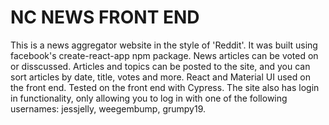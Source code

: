 # NC NEWS FRONT END

This is a news aggregator website in the style of 'Reddit'. It was built using facebook's create-react-app npm package. News articles can be voted on or disscussed. Articles and topics can be posted to the site, and you can sort articles by date, title, votes and more. React and Material UI used on the front end. Tested on the front end with Cypress. The site also has login in functionality, only allowing you to log in with one of the following usernames: jessjelly, weegembump, grumpy19.
